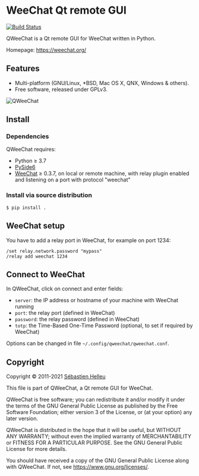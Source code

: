 # WeeChat Qt remote GUI

[![Build Status](https://github.com/weechat/qweechat/workflows/CI/badge.svg)](https://github.com/weechat/qweechat/actions?query=workflow%3A%22CI%22)

QWeeChat is a Qt remote GUI for WeeChat written in Python.

Homepage: https://weechat.org/

## Features

- Multi-platform (GNU/Linux, *BSD, Mac OS X, QNX, Windows & others).
- Free software, released under GPLv3.

![QWeeChat](https://weechat.org/media/images/screenshots/relay/medium/qweechat_shadow.png)

## Install

### Dependencies

QWeeChat requires:

- Python ≥ 3.7
- [PySide6](https://pypi.org/project/PySide6/)
- [WeeChat](https://weechat.org) ≥ 0.3.7, on local or remote machine, with relay plugin enabled and listening on a port with protocol "weechat"

### Install via source distribution

```
$ pip install .
```

## WeeChat setup

You have to add a relay port in WeeChat, for example on port 1234:

```
/set relay.network.password "mypass"
/relay add weechat 1234
```

## Connect to WeeChat

In QWeeChat, click on connect and enter fields:

- `server`: the IP address or hostname of your machine with WeeChat running
- `port`: the relay port (defined in WeeChat)
- `password`: the relay password (defined in WeeChat)
- `totp`: the Time-Based One-Time Password (optional, to set if required by WeeChat)

Options can be changed in file `~/.config/qweechat/qweechat.conf`.

## Copyright

Copyright © 2011-2021 [Sébastien Helleu](https://github.com/flashcode)

This file is part of QWeeChat, a Qt remote GUI for WeeChat.

QWeeChat is free software; you can redistribute it and/or modify
it under the terms of the GNU General Public License as published by
the Free Software Foundation; either version 3 of the License, or
(at your option) any later version.

QWeeChat is distributed in the hope that it will be useful,
but WITHOUT ANY WARRANTY; without even the implied warranty of
MERCHANTABILITY or FITNESS FOR A PARTICULAR PURPOSE.  See the
GNU General Public License for more details.

You should have received a copy of the GNU General Public License
along with QWeeChat.  If not, see <https://www.gnu.org/licenses/>.
